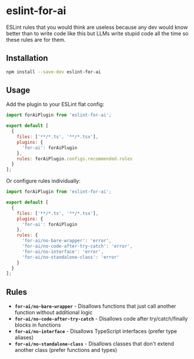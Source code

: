# eslint-for-ai

ESLint rules that you would think are useless because any dev would know better than to write code like this but LLMs write stupid code all the time so these rules are for them.

## Installation

```bash
npm install --save-dev eslint-for-ai
```

## Usage

Add the plugin to your ESLint flat config:

```javascript
import forAiPlugin from 'eslint-for-ai';

export default [
  {
    files: ['**/*.ts', '**/*.tsx'],
    plugins: {
      'for-ai': forAiPlugin
    },
    rules: forAiPlugin.configs.recommended.rules
  }
];
```

Or configure rules individually:

```javascript
import forAiPlugin from 'eslint-for-ai';

export default [
  {
    files: ['**/*.ts', '**/*.tsx'],
    plugins: {
      'for-ai': forAiPlugin
    },
    rules: {
      'for-ai/no-bare-wrapper': 'error',
      'for-ai/no-code-after-try-catch': 'error',
      'for-ai/no-interface': 'error',
      'for-ai/no-standalone-class': 'error'
    }
  }
];
```

## Rules

- **`for-ai/no-bare-wrapper`** - Disallows functions that just call another function without additional logic
- **`for-ai/no-code-after-try-catch`** - Disallows code after try/catch/finally blocks in functions
- **`for-ai/no-interface`** - Disallows TypeScript interfaces (prefer type aliases)
- **`for-ai/no-standalone-class`** - Disallows classes that don't extend another class (prefer functions and types)
